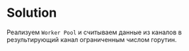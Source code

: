 # Solution
Реализуем `Worker Pool` и считываем данные из каналов в результирующий канал ограниченным числом горутин.